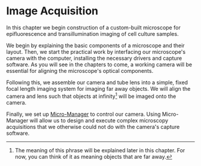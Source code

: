 # Image Acquisition

In this chapter we begin construction of a custom-built microscope for epifluorescence and transillumination imaging of cell culture samples.

We begin by explaining the basic components of a microscope and their layout. Then, we start the practical work by interfacing our microscope's camera with the computer, installing the necessary drivers and capture software. As you will see in the chapters to come, a working camera will be essential for aligning the microscope's optical components.

Following this, we assemble our camera and tube lens into a simple, fixed focal length imaging system for imaging far away objects. We will align the camera and lens such that objects at infinity[^1] will be imaged onto the camera.

Finally, we set up [Micro-Manager](https://micro-manager.org/) to control our camera. Using Micro-Manager will allow us to design and execute complex microscopy acquisitions that we otherwise could not do with the camera's capture software.

[^1]: The meaning of this phrase will be explained later in this chapter. For now, you can think of it as meaning objects that are far away.
